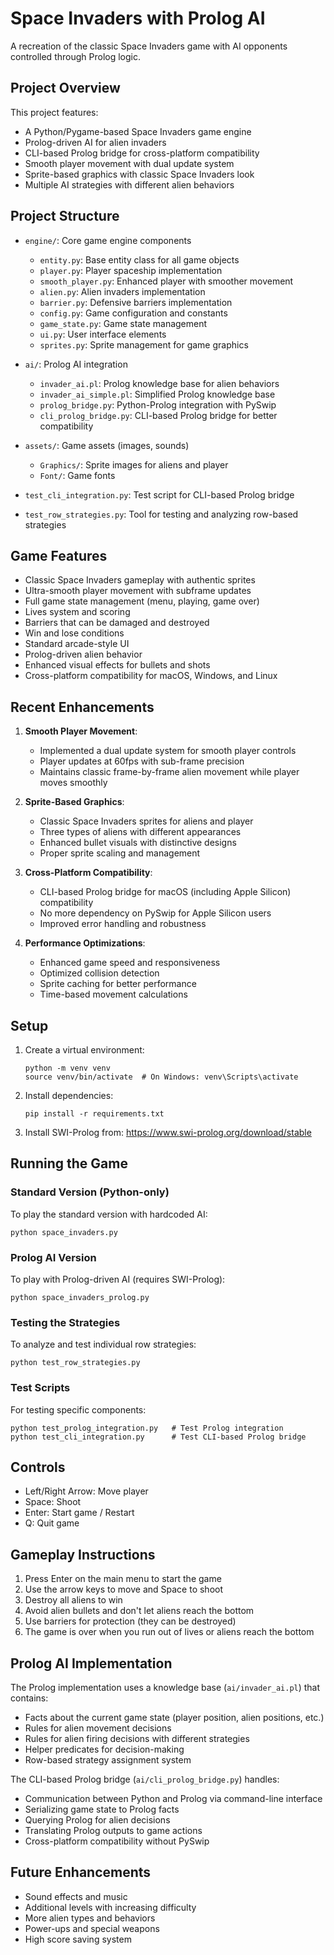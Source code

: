 # Space Invaders with Prolog AI

A recreation of the classic Space Invaders game with AI opponents controlled through Prolog logic.

## Project Overview

This project features:
- A Python/Pygame-based Space Invaders game engine
- Prolog-driven AI for alien invaders
- CLI-based Prolog bridge for cross-platform compatibility
- Smooth player movement with dual update system
- Sprite-based graphics with classic Space Invaders look
- Multiple AI strategies with different alien behaviors

## Project Structure

- `engine/`: Core game engine components
  - `entity.py`: Base entity class for all game objects
  - `player.py`: Player spaceship implementation
  - `smooth_player.py`: Enhanced player with smoother movement
  - `alien.py`: Alien invaders implementation
  - `barrier.py`: Defensive barriers implementation
  - `config.py`: Game configuration and constants
  - `game_state.py`: Game state management
  - `ui.py`: User interface elements
  - `sprites.py`: Sprite management for game graphics
  
- `ai/`: Prolog AI integration
  - `invader_ai.pl`: Prolog knowledge base for alien behaviors
  - `invader_ai_simple.pl`: Simplified Prolog knowledge base
  - `prolog_bridge.py`: Python-Prolog integration with PySwip
  - `cli_prolog_bridge.py`: CLI-based Prolog bridge for better compatibility
  
- `assets/`: Game assets (images, sounds)
  - `Graphics/`: Sprite images for aliens and player
  - `Font/`: Game fonts

- `test_cli_integration.py`: Test script for CLI-based Prolog bridge
- `test_row_strategies.py`: Tool for testing and analyzing row-based strategies

## Game Features

- Classic Space Invaders gameplay with authentic sprites
- Ultra-smooth player movement with subframe updates
- Full game state management (menu, playing, game over)
- Lives system and scoring
- Barriers that can be damaged and destroyed
- Win and lose conditions
- Standard arcade-style UI
- Prolog-driven alien behavior
- Enhanced visual effects for bullets and shots
- Cross-platform compatibility for macOS, Windows, and Linux

## Recent Enhancements

1. **Smooth Player Movement**:
   - Implemented a dual update system for smooth player controls
   - Player updates at 60fps with sub-frame precision
   - Maintains classic frame-by-frame alien movement while player moves smoothly

2. **Sprite-Based Graphics**:
   - Classic Space Invaders sprites for aliens and player
   - Three types of aliens with different appearances
   - Enhanced bullet visuals with distinctive designs
   - Proper sprite scaling and management

3. **Cross-Platform Compatibility**:
   - CLI-based Prolog bridge for macOS (including Apple Silicon) compatibility
   - No more dependency on PySwip for Apple Silicon users
   - Improved error handling and robustness

4. **Performance Optimizations**:
   - Enhanced game speed and responsiveness
   - Optimized collision detection
   - Sprite caching for better performance
   - Time-based movement calculations

## Setup

1. Create a virtual environment:
   ```
   python -m venv venv
   source venv/bin/activate  # On Windows: venv\Scripts\activate
   ```

2. Install dependencies:
   ```
   pip install -r requirements.txt
   ```

3. Install SWI-Prolog from: https://www.swi-prolog.org/download/stable

## Running the Game

### Standard Version (Python-only)
To play the standard version with hardcoded AI:
```
python space_invaders.py
```

### Prolog AI Version
To play with Prolog-driven AI (requires SWI-Prolog):
```
python space_invaders_prolog.py
```

### Testing the Strategies
To analyze and test individual row strategies:
```
python test_row_strategies.py
```

### Test Scripts
For testing specific components:
```
python test_prolog_integration.py   # Test Prolog integration
python test_cli_integration.py      # Test CLI-based Prolog bridge
```

## Controls
- Left/Right Arrow: Move player
- Space: Shoot
- Enter: Start game / Restart
- Q: Quit game

## Gameplay Instructions

1. Press Enter on the main menu to start the game
2. Use the arrow keys to move and Space to shoot
3. Destroy all aliens to win
4. Avoid alien bullets and don't let aliens reach the bottom
5. Use barriers for protection (they can be destroyed)
6. The game is over when you run out of lives or aliens reach the bottom

## Prolog AI Implementation

The Prolog implementation uses a knowledge base (`ai/invader_ai.pl`) that contains:
- Facts about the current game state (player position, alien positions, etc.)
- Rules for alien movement decisions
- Rules for alien firing decisions with different strategies
- Helper predicates for decision-making
- Row-based strategy assignment system

The CLI-based Prolog bridge (`ai/cli_prolog_bridge.py`) handles:
- Communication between Python and Prolog via command-line interface
- Serializing game state to Prolog facts
- Querying Prolog for alien decisions
- Translating Prolog outputs to game actions
- Cross-platform compatibility without PySwip

## Future Enhancements

- Sound effects and music
- Additional levels with increasing difficulty
- More alien types and behaviors
- Power-ups and special weapons
- High score saving system